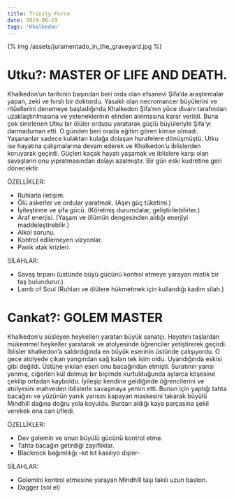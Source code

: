 ```yaml
---
title: Trinity Force
date: 2019-06-19
tags: 'Khalkedon'
---
```


{% img /assets/juramentado_in_the_graveyard.jpg %}

# **Utku?: MASTER OF LIFE AND DEATH.**

Khalkedon’un tarihinin başından beri orda olan efsanevi Şifa’da araştırmalar yapan, zeki ve hırslı bir doktordu. Yasaklı olan necromancer büyülerini ve ritüellerini denemeye başladığında Khalkedon Şifa’nın yüce divanı tarafından uzaklaştırılmasına ve yeteneklerinin elinden alınmasına karar verildi. Buna çok sinirlenen Utku bir ölüler ordusu yaratarak güçlü büyüleriyle Şifa’yı darmaduman etti. O günden beri orada eğitim gören kimse olmadı. Yaşananlar sadece kulaktan kulağa dolaşan hurafelere dönüşmüştü. Utku ise hayatına çalışmalarına devam ederek ve Khalkedon’u iblislerden koruyarak geçirdi. Güçleri kaçak hayatı yaşamak ve iblislere karşı olan savaşların onu yıpratmasından dolayı azalmıştır. Bir gün eski kudretine geri dönecektir.

ÖZELLİKLER:

- Ruhlarla iletişim.
- Ölü askerler ve ordular yaratmak. (Aşırı güç tüketimi.)
- İyileştirme ve şifa gücü. (Körelmiş durumdalar, geliştirilebilirler.)
- Araf enerjisi. (Yaşam ve ölümün dengesinden aldığı enerjiyi maddeleştirebilir.)
- Alkol sorunu.
- Kontrol edilemeyen vizyonlar.
- Panik atak krizleri.
 

SİLAHLAR:

- Savaş tırpanı (üstünde büyü gücünü kontrol etmeye yarayan mistik bir taş bulundurur.)
- Lamb of Soul (Ruhları ve ölülere hükmetmek için kullandığı kadim silah.)
 

# **Cankat?: GOLEM MASTER**

Khalkedon’u süsleyen heykelleri yaratan büyük sanatçı. Hayatını taşlardan mükemmel heykeller yaratarak ve atolyesinde öğrenciler yetiştirerek geçirdi. İblisler khalkedon’a saldırdığında en büyük eserinin üstünde çalışıyordu. O gece atolyede çıkan yangından sağ kalan tek isim oldu. Uyandığında eskisi gibi değildi. Üstüne yıkılan eseri onu bacağından etmişti. Suratının yarısı yanmış, ciğerleri kül dolmuş bir biçimde kurtulduğunda aylarca köşesine çekilip ortadan kayboldu. İyileşip kendine geldiğinde öğrencilerini ve atolyesini mahveden iblislerle savaşmaya yemin etti. Bunun için yaptığı tahta bacağını ve yüzünün yanık yarısını kapayan maskesini takarak büyülü Mindhill dağına doğru yola koyuldu. Burdan aldığı kaya parçasına şekil verekek ona can üfledi.

ÖZELLİKLER:

- Dev golemin ve onun büyülü gücünü kontrol etme.
- Tahta bacağın getirdiği zayıflıklar.
- Blackrock bağımlılığı -kıt kıt kasılıyo dişler-


SİLAHLAR:

- Golemini kontrol etmesine yarayan Mindhill taşı takılı uzun baston.
- Dagger (sol el)
